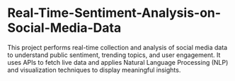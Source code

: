 # Real-Time-Sentiment-Analysis-on-Social-Media-Data
This project performs real-time collection and analysis of social media data to understand public sentiment, trending topics, and user engagement. It uses APIs to fetch live data and applies Natural Language Processing (NLP) and visualization techniques to display meaningful insights.
